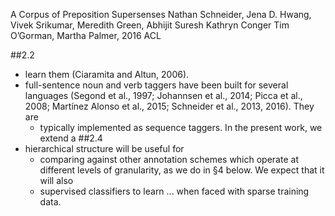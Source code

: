 A Corpus of Preposition Supersenses
Nathan Schneider, Jena D. Hwang, Vivek Srikumar, Meredith Green, Abhijit Suresh
  Kathryn Conger Tim O’Gorman, Martha Palmer,
2016 ACL

##2.2
* learn them (Ciaramita and Altun, 2006).
* full-sentence noun and verb taggers have been built for several languages
  (Segond et al., 1997; Johannsen et al., 2014; Picca et al., 2008; Martínez
  Alonso et al., 2015; Schneider et al., 2013, 2016). They are 
  * typically implemented as sequence taggers. In the present work, we extend a
##2.4
* hierarchical structure will be useful for 
  * comparing against other annotation schemes which operate at different
    levels of granularity, as we do in §4 below. We expect that it will also
  * supervised classifiers to learn ... when faced with sparse training data.
